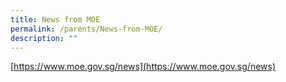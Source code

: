 ```yaml
---
title: News from MOE
permalink: /parents/News-from-MOE/
description: ""
---
```

[https://www.moe.gov.sg/news](https://www.moe.gov.sg/news)